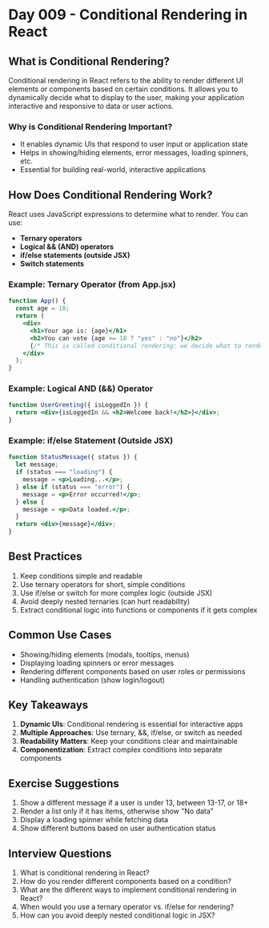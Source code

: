 # Day 009 - Conditional Rendering in React

## What is Conditional Rendering?

Conditional rendering in React refers to the ability to render different UI elements or components based on certain conditions. It allows you to dynamically decide what to display to the user, making your application interactive and responsive to data or user actions.

### Why is Conditional Rendering Important?

- It enables dynamic UIs that respond to user input or application state
- Helps in showing/hiding elements, error messages, loading spinners, etc.
- Essential for building real-world, interactive applications

## How Does Conditional Rendering Work?

React uses JavaScript expressions to determine what to render. You can use:

- **Ternary operators**
- **Logical && (AND) operators**
- **if/else statements (outside JSX)**
- **Switch statements**

### Example: Ternary Operator (from App.jsx)

```jsx
function App() {
  const age = 18;
  return (
    <div>
      <h1>Your age is: {age}</h1>
      <h2>You can vote {age >= 18 ? "yes" : "no"}</h2>
      {/* This is called conditional rendering: we decide what to render based on a condition */}
    </div>
  );
}
```

### Example: Logical AND (&&) Operator

```jsx
function UserGreeting({ isLoggedIn }) {
  return <div>{isLoggedIn && <h2>Welcome back!</h2>}</div>;
}
```

### Example: if/else Statement (Outside JSX)

```jsx
function StatusMessage({ status }) {
  let message;
  if (status === "loading") {
    message = <p>Loading...</p>;
  } else if (status === "error") {
    message = <p>Error occurred!</p>;
  } else {
    message = <p>Data loaded.</p>;
  }
  return <div>{message}</div>;
}
```

## Best Practices

1. Keep conditions simple and readable
2. Use ternary operators for short, simple conditions
3. Use if/else or switch for more complex logic (outside JSX)
4. Avoid deeply nested ternaries (can hurt readability)
5. Extract conditional logic into functions or components if it gets complex

## Common Use Cases

- Showing/hiding elements (modals, tooltips, menus)
- Displaying loading spinners or error messages
- Rendering different components based on user roles or permissions
- Handling authentication (show login/logout)

## Key Takeaways

1. **Dynamic UIs**: Conditional rendering is essential for interactive apps
2. **Multiple Approaches**: Use ternary, &&, if/else, or switch as needed
3. **Readability Matters**: Keep your conditions clear and maintainable
4. **Componentization**: Extract complex conditions into separate components

## Exercise Suggestions

1. Show a different message if a user is under 13, between 13-17, or 18+
2. Render a list only if it has items, otherwise show "No data"
3. Display a loading spinner while fetching data
4. Show different buttons based on user authentication status

## Interview Questions

1. What is conditional rendering in React?
2. How do you render different components based on a condition?
3. What are the different ways to implement conditional rendering in React?
4. When would you use a ternary operator vs. if/else for rendering?
5. How can you avoid deeply nested conditional logic in JSX?
